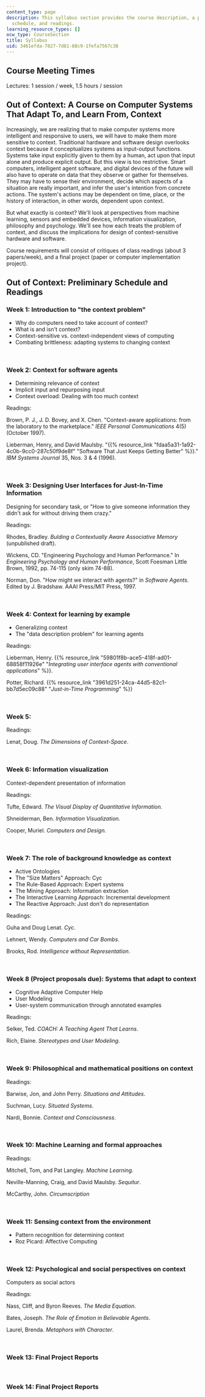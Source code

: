 ```yaml
---
content_type: page
description: This syllabus section provides the course description, a preliminary
  schedule, and readings.
learning_resource_types: []
ocw_type: CourseSection
title: Syllabus
uid: 3461efda-7827-7d81-88c9-1fefa7567c38
---
```


Course Meeting Times
--------------------

Lectures: 1 session / week, 1.5 hours / session

Out of Context: A Course on Computer Systems That Adapt To, and Learn From, Context
-----------------------------------------------------------------------------------

Increasingly, we are realizing that to make computer systems more intelligent and responsive to users, we will have to make them more sensitive to context. Traditional hardware and software design overlooks context because it conceptualizes systems as input-output functions. Systems take input explicitly given to them by a human, act upon that input alone and produce explicit output. But this view is too restrictive. Smart computers, intelligent agent software, and digital devices of the future will also have to operate on data that they observe or gather for themselves. They may have to sense their environment, decide which aspects of a situation are really important, and infer the user's intention from concrete actions. The system's actions may be dependent on time, place, or the history of interaction, in other words, dependent upon context.

But what exactly is context? We'll look at perspectives from machine learning, sensors and embedded devices, information visualization, philosophy and psychology. We'll see how each treats the problem of context, and discuss the implications for design of context-sensitive hardware and software.

Course requirements will consist of critiques of class readings (about 3 papers/week), and a final project (paper or computer implementation project).

Out of Context: Preliminary Schedule and Readings
-------------------------------------------------

### Week 1: Introduction to "the context problem"

*   Why do computers need to take account of context?
*   What is and isn't context?
*   Context-sensitive vs. context-independent views of computing
*   Combating brittleness: adapting systems to changing context

  
 

### Week 2: Context for software agents

*   Determining relevance of context
*   Implicit input and repurposing input
*   Context overload: Dealing with too much context

Readings:

Brown, P. J., J. D. Bovey, and X. Chen. "Context-aware applications: from the laboratory to the marketplace." _IEEE Personal Communications_ 4(5) (October 1997).

Lieberman, Henry, and David Maulsby. "{{% resource_link "fdaa5a31-1a92-4c0b-9cc0-287c50f9de8f" "Software That Just Keeps Getting Better" %}}." _IBM Systems Journal_ 35, Nos. 3 & 4 (1996).

  
 

### Week 3: Designing User Interfaces for Just-In-Time Information

Designing for secondary task, or "How to give someone information they didn't ask for without driving them crazy."

Readings:

Rhodes, Bradley. _Bulding a Contextually Aware Associative Memory_ (unpublished draft).

Wickens, CD. "Engineering Psychology and Human Performance." In _Engineering Psychology and Human Performance_, Scott Foesman Little Brown, 1992, pp. 74-115 (only skim 74-88).

Norman, Don. "How might we interact with agents?" in _Software Agents_. Edited by J. Bradshaw. AAAI Press/MIT Press, 1997.

  
 

### Week 4: Context for learning by example

*   Generalizing context
*   The "data description problem" for learning agents

Readings:

Lieberman, Henry. {{% resource_link "59801f8b-ace5-418f-ad01-68858f11926e" "_Integrating user interface agents with conventional applications_" %}}.

Potter, Richard. {{% resource_link "3961d251-24ca-44d5-82c1-bb7d5ec09c88" "_Just-in-Time Programming_" %}}

  
 

### Week 5:

Readings:

Lenat, Doug. _The Dimensions of Context-Space_.

  
 

### Week 6: Information visualization

Context-dependent presentation of information

Readings:

Tufte, Edward. _The Visual Display of Quantitative Information._

Shneiderman, Ben. _Information Visualization._

Cooper, Muriel. _Computers and Design._

  
 

### Week 7: The role of background knowledge as context

*   Active Ontologies
*   The "Size Matters" Approach: Cyc
*   The Rule-Based Approach: Expert systems
*   The Mining Approach: Information extraction
*   The Interactive Learning Approach: Incremental development
*   The Reactive Approach: Just don't do representation

Readings:

Guha and Doug Lenat. _Cyc_.

Lehnert, Wendy. _Computers and Car Bombs_.

Brooks, Rod. _Intelligence without Representation_.

  
 

### Week 8 (Project proposals due): Systems that adapt to context

*   Cognitive Adaptive Computer Help
*   User Modeling
*   User-system communication through annotated examples

Readings:

Selker, Ted. _COACH: A Teaching Agent That Learns_.

Rich, Elaine. _Stereotypes and User Modeling_.

  
 

### Week 9: Philosophical and mathematical positions on context

Readings:

Barwise, Jon, and John Perry. _Situations and Attitudes_.

Suchman, Lucy. _Situated Systems_.

Nardi, Bonnie. _Context and Consciousness_.

  
 

### Week 10: Machine Learning and formal approaches

Readings:

Mitchell, Tom, and Pat Langley. _Machine Learning_.

Neville-Manning, Craig, and David Maulsby. _Sequitur_.

McCarthy, John. _Circumscription_

  
 

### Week 11: Sensing context from the environment

*   Pattern recognition for determining context
*   Roz Picard: Affective Computing

  
 

### Week 12: Psychological and social perspectives on context

Computers as social actors

Readings:

Nass, Cliff, and Byron Reeves. _The Media Equation_.

Bates, Joseph. _The Role of Emotion in Believable Agents_.

Laurel, Brenda. _Metaphors with Character_.

  
 

### Week 13: Final Project Reports

  
  
 

### Week 14: Final Project Reports